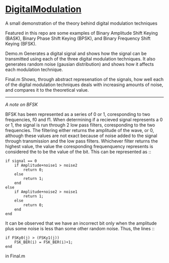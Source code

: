 # [DigitalModulation](https://youtu.be/z786wlCzP9c "Tutorial")
A small demonstration of the theory behind digital modulation techniques

Featured in this repo are some examples of Binary Amplitude Shift Keying (BASK), Binary Phase Shift Keying (BPSK), and Binary Frequency Shift Keying (BFSK).

Demo.m Generates a digital signal and shows how the signal can be transmitted using each of the three digital modulation techniques.  It also generates random noise (gausian distribution) and shows how it affects each modulation technique.

Final.m Shows, through abstract represenation of the signals, how well each of the digital modulation techniques deals with increasing amounts of noise, and compares it to the theoretical value.

_________________________________

_A note on BFSK_

BFSK has been represented as a series of 0 or 1, coresponding to two frequencies, f0 and f1.  When determining if a recieved signal represents a 0 or 1, the signal is run through 2 low pass filters, coresponding to the two frequencies.  The filtering either returns the amplitude of the wave, or 0, although these values are not exact because of noise added to the signal through transmission and the low pass filters.  Whichever filter returns the highest value, the value the coresponding frequenquency represents is considered the to be the value of the bit.  This can be represented as ::

    if signal == 0
        if Amplitude+noise1 > noise2
            return 0;
        else
            return 1;
        end
    else
        if Amplitude+noise2 > noise1
            return 1;
        else
            return 0;
        end
    end

It can be observed that we have an incorrect bit only when the amplitude plus some noise is less than some other random noise.  Thus, the lines ::

    if FSKy0(j) > (FSKy1(j))
        FSK_BER(i) = FSK_BER(i)+1;
    end

in Final.m

